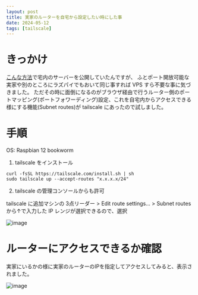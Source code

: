 ```yaml
---
layout: post
title: 実家のルーターを自宅から設定したい時にした事
date: 2024-05-12
tags: [tailscale]
---
```


# きっかけ

[こんな方法](https://sakkuntyo.github.io/2024/02/12/udp-forwarding-tailscale-test/)で宅内のサーバーを公開していたんですが、
ふとポート開放可能な実家や別のところにラズパイでもおいて同じ事すれば VPS すら不要な事に気づきました。
ただその時に面倒になるのがブラウザ経由で行うルーター側のポートマッピング(ポートフォワーディング)設定、これを自宅内からアクセスできる様にする機能(Subnet routes)が tailscale にあったので試しました。

# 手順

OS: Raspbian 12 bookworm

1. tailscale をインストール

```
curl -fsSL https://tailscale.com/install.sh | sh
sudo tailscale up --accept-routes "x.x.x.x/24"
```

2. tailscale の管理コンソールからも許可

tailscale に追加マシンの 3点リーダー > Edit route settings... > Subnet routes から↑で入力した IP レンジが選択できるので、選択

![image](https://github.com/sakkuntyo/sakkuntyo.github.io/assets/20591351/7fc43f54-ddfa-42d9-afdc-5eeacbdc9017)

# ルーターにアクセスできるか確認

実家にいるかの様に実家のルーターのIPを指定してアクセスしてみると、表示されました。

![image](https://github.com/sakkuntyo/sakkuntyo.github.io/assets/20591351/cdf08663-0fa9-41c1-94ac-af138872154b)

